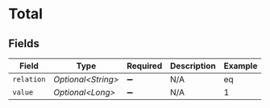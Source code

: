 # Total


## Fields

| Field               | Type                | Required            | Description         | Example             |
| ------------------- | ------------------- | ------------------- | ------------------- | ------------------- |
| `relation`          | *Optional\<String>* | :heavy_minus_sign:  | N/A                 | eq                  |
| `value`             | *Optional\<Long>*   | :heavy_minus_sign:  | N/A                 | 1                   |